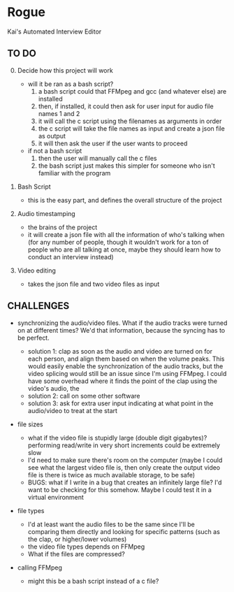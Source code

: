 # Rogue
Kai's Automated Interview Editor


## TO DO

0. Decide how this project will work
    - will it be ran as a bash script?
        1. a bash script could that FFMpeg and gcc (and whatever else) are installed
        2. then, if installed, it could then ask for user input for audio file names 1 and 2
        3. it will call the c script using the filenames as arguments in order
        4. the c script will take the file names as input and create a json file as output
        5. it will then ask the user if the user wants to proceed
    - if not a bash script
        1. then the user will manually call the c files
        2. the bash script just makes this simpler for someone who isn't familiar with the program
1. Bash Script
    - this is the easy part, and defines the overall structure of the project

2. Audio timestamping
    - the brains of the project
    - it will create a json file with all the information of who's talking when (for any number of people, though it wouldn't work for a ton of people who are all talking at once, maybe they should learn how to conduct an interview instead)

3. Video editing
    - takes the json file and two video files as input


## CHALLENGES

- synchronizing the audio/video files. 
    What if the audio tracks were turned on at different times? We'd that information, because the syncing has to be perfect.
    - solution 1: clap as soon as the audio and video are turned on for each person, and align them based on when the volume peaks. This would easily enable the synchronization of the audio tracks, but the video splicing would still be an issue since I'm using FFMpeg. I could have some overhead where it finds the point of the clap using the video's audio, the
    - solution 2: call on some other software 
    - solution 3: ask for extra user input indicating at what point in the audio/video to treat at the start

- file sizes
    - what if the video file is stupidly large (double digit gigabytes)? performing read/write in very short increments could be extremely slow
    - I'd need to make sure there's room on the computer (maybe I could see what the largest video file is, then only create the output video file is there is twice as much available storage, to be safe)
    - BUGS: what if I write in a bug that creates an infinitely large file? I'd want to be checking for this somehow. Maybe I could test it in a virtual environment

- file types
    - I'd at least want the audio files to be the same since I'll be comparing them directly and looking for specific patterns (such as the clap, or higher/lower volumes)
    - the video file types depends on FFMpeg
    - What if the files are compressed?

- calling FFMpeg
    - might this be a bash script instead of a c file?